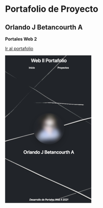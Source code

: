 # Portafolio de Proyecto
## Orlando J Betancourth A

**Portales Web 2**

[Ir al portafolio](https://obetancourthunicah.github.io/portalesweb-portafolio/)

![Thumbnail](imgs/portfoliosm.png)
